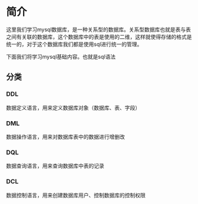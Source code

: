 # 简介

这里我们学习mysql数据库，是一种关系型的数据库。关系型数据库也就是表与表之间有关联的数据库，这个数据库中的表是使用的二维，这样就使得存储的格式是统一的，对于这个数据库我们都是使用sql进行统一的管理。

下面我们将学习mysql基础内容。也就是sql语法

## 分类

### DDL

数据定义语言，用来定义数据库对象（数据库、表、字段）

### DML

 数据操作语言，用来对数据库表中的数据进行增删改

### DQL

 数据查询语言，用来查询数据库中表的记录

### DCL

数据控制语言，用来创建数据库用户、控制数据库的控制权限

